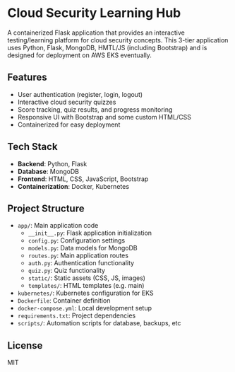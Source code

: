 # Cloud Security Learning Hub

A containerized Flask application that provides an interactive testing/learning platform for cloud security concepts. This 3-tier application uses Python, Flask, MongoDB, HMTL/JS (including Bootstrap) and is designed for deployment on AWS EKS eventually.

## Features

- User authentication (register, login, logout)
- Interactive cloud security quizzes
- Score tracking, quiz results, and progress monitoring
- Responsive UI with Bootstrap and some custom HTML/CSS
- Containerized for easy deployment

## Tech Stack

- **Backend**: Python, Flask
- **Database**: MongoDB
- **Frontend**: HTML, CSS, JavaScript, Bootstrap
- **Containerization**: Docker, Kubernetes

## Project Structure

- `app/`: Main application code
  - `__init__.py`: Flask application initialization
  - `config.py`: Configuration settings
  - `models.py`: Data models for MongoDB
  - `routes.py`: Main application routes
  - `auth.py`: Authentication functionality
  - `quiz.py`: Quiz functionality
  - `static/`: Static assets (CSS, JS, images)
  - `templates/`: HTML templates (e.g. main)
- `kubernetes/`: Kubernetes configuration for EKS
- `Dockerfile`: Container definition
- `docker-compose.yml`: Local development setup
- `requirements.txt`: Project dependencies
- `scripts/`: Automation scripts for database, backups, etc

## License

MIT
